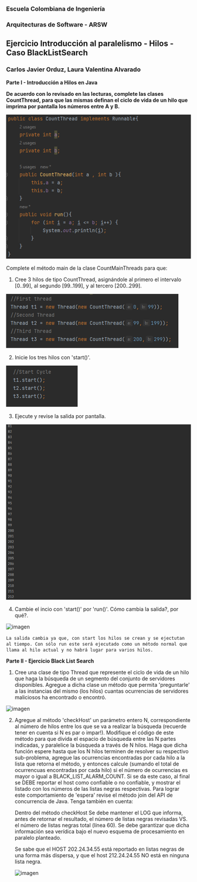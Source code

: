 
### Escuela Colombiana de Ingeniería
### Arquitecturas de Software - ARSW
## Ejercicio Introducción al paralelismo - Hilos - Caso BlackListSearch


### Carlos Javier Orduz, Laura Valentina Alvarado
  

**Parte I - Introducción a Hilos en Java**

**De acuerdo con lo revisado en las lecturas, complete las clases CountThread, para que las mismas definan el ciclo de vida de un hilo que imprima por pantalla los números entre A y B.**

![](https://github.com/CarlosOrduz777/ARSW-LAB01/blob/master/img/counterClass.PNG)

Complete el método main de la clase CountMainThreads para que:

   1. Cree 3 hilos de tipo CountThread, asignándole al primero el intervalo [0..99], al segundo [99..199], y al tercero [200..299].
   
   ![](https://github.com/CarlosOrduz777/ARSW-LAB01/blob/master/img/threadCreation.PNG)
   
   2. Inicie los tres hilos con 'start()'.
   
   ![](https://github.com/CarlosOrduz777/ARSW-LAB01/blob/master/img/start.PNG)
   
   3. Ejecute y revise la salida por pantalla.
   
   ![](https://github.com/CarlosOrduz777/ARSW-LAB01/blob/master/img/startExecution.PNG)
   
   4. Cambie el incio con 'start()' por 'run()'. Cómo cambia la salida?, por qué?.
   
   ![imagen](https://user-images.githubusercontent.com/98195579/184055364-a8acd843-4e25-41dd-8b4c-944644d4594d.png)
   
	La salida cambia ya que, con start los hilos se crean y se ejectutan al tiempo. Con sólo run este será ejecutado como un método normal que llama al hilo actual y no habrá lugar para varios hilos.
   
   **Parte II - Ejercicio Black List Search**
   
1. Cree una clase de tipo Thread que represente el ciclo de vida de un hilo que haga la búsqueda de un segmento del conjunto de servidores disponibles. Agregue a dicha clase un método que permita 'preguntarle' a las instancias del mismo (los hilos) cuantas ocurrencias de servidores maliciosos ha encontrado o encontró.

![imagen](https://user-images.githubusercontent.com/98195579/184057393-fdd1b021-01a2-4442-8043-1ee07771ed96.png)

2. Agregue al método 'checkHost' un parámetro entero N, correspondiente al número de hilos entre los que se va a realizar la búsqueda (recuerde tener en cuenta si N es par o impar!). Modifique el código de este método para que divida el espacio de búsqueda entre las N partes indicadas, y paralelice la búsqueda a través de N hilos. Haga que dicha función espere hasta que los N hilos terminen de resolver su respectivo sub-problema, agregue las ocurrencias encontradas por cada hilo a la lista que retorna el método, y entonces calcule (sumando el total de ocurrencuas encontradas por cada hilo) si el número de ocurrencias es mayor o igual a BLACK_LIST_ALARM_COUNT. Si se da este caso, al final se DEBE reportar el host como confiable o no confiable, y mostrar el listado con los números de las listas negras respectivas. Para lograr este comportamiento de 'espera' revise el método join del API de concurrencia de Java. Tenga también en cuenta:

    Dentro del método checkHost Se debe mantener el LOG que informa, antes de retornar el resultado, el número de listas negras revisadas VS. el número de listas negras total (línea 60). Se debe garantizar que dicha información sea verídica bajo el nuevo esquema de procesamiento en paralelo planteado.

    Se sabe que el HOST 202.24.34.55 está reportado en listas negras de una forma más dispersa, y que el host 212.24.24.55 NO está en ninguna lista negra.
    
    ![imagen](https://user-images.githubusercontent.com/98195579/184057594-0821597e-4cf7-4038-8330-d144fb74e6f3.png)



	
	


